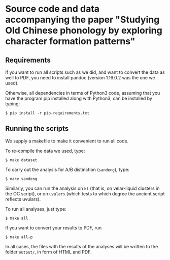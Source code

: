 # Source code and data accompanying the paper "Studying Old Chinese phonology by exploring character formation patterns"

## Requirements

If you want to run all scripts such as we did, and want to convert the data as well to PDF, you need to install pandoc (version 1.16.0.2 was the one we used).

Otherwise, all dependencies in terms of Python3 code, assuming that you have the program pip installed along with Python3, can be installed by typing:

```shell
$ pip install -r pip-requirements.txt
```

## Running the scripts

We supply a makefile to make it convenient to run all code.

To re-compile the data we used, type:
```
$ make dataset
```

To carry out the analysis for A/B distinction (`sandeng`), type:

```
$ make sandeng
```

Similarly, you can run the analysis on `kl` (that is, on velar-liquid clusters in the OC script), or on `uvulars` (which tests to which degree the ancient script reflects uvulars). 

To run all analyses, just type:

```
$ make all
```

If you want to convert your results to PDF, run

```
$ make all-p
```

In all cases, the files with the results of the analyses will be written to the folder `output/`, in form of HTML and PDF.
